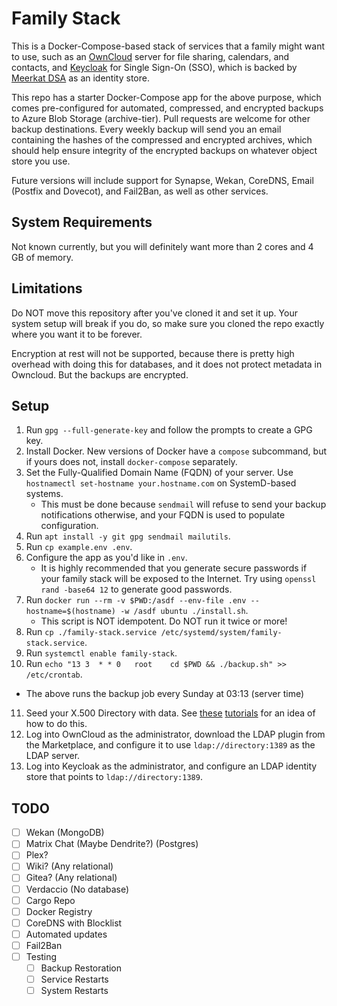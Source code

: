 # Family Stack

This is a Docker-Compose-based stack of services that a family might want to
use, such as an [OwnCloud](https://owncloud.com/) server for file sharing,
calendars, and contacts, and [Keycloak](https://www.keycloak.org/) for Single
Sign-On (SSO), which is backed by
[Meerkat DSA](https://wildboar-software.github.io/directory/) as an identity
store.

This repo has a starter Docker-Compose app for the above purpose, which comes
pre-configured for automated, compressed, and encrypted backups to Azure Blob
Storage (archive-tier). Pull requests are welcome for other backup destinations.
Every weekly backup will send you an email containing the hashes of the
compressed and encrypted archives, which should help ensure integrity of the
encrypted backups on whatever object store you use.

Future versions will include support for Synapse, Wekan, CoreDNS, Email
(Postfix and Dovecot), and Fail2Ban, as well as other services.

## System Requirements

Not known currently, but you will definitely want more than 2 cores and 4 GB of
memory.

## Limitations

Do NOT move this repository after you've cloned it and set it up. Your system
setup will break if you do, so make sure you cloned the repo exactly where you
want it to be forever.

Encryption at rest will not be supported, because there is pretty high overhead
with doing this for databases, and it does not protect metadata in Owncloud.
But the backups are encrypted.

## Setup

1. Run `gpg --full-generate-key` and follow the prompts to create a GPG key.
2. Install Docker. New versions of Docker have a `compose` subcommand, but if
   yours does not, install `docker-compose` separately.
3. Set the Fully-Qualified Domain Name (FQDN) of your server. Use
   `hostnamectl set-hostname your.hostname.com` on SystemD-based systems.
   - This must be done because `sendmail` will refuse to send your backup
     notifications otherwise, and your FQDN is used to populate configuration.
4. Run `apt install -y git gpg sendmail mailutils`.
5. Run `cp example.env .env`.
6. Configure the app as you'd like in `.env`.
   - It is highly recommended that you generate secure passwords if your family
     stack will be exposed to the Internet. Try using `openssl rand -base64 12`
     to generate good passwords.
7. Run `docker run --rm -v $PWD:/asdf --env-file .env --hostname=$(hostname) -w /asdf ubuntu ./install.sh`.
   - This script is NOT idempotent. Do NOT run it twice or more!
8. Run `cp ./family-stack.service /etc/systemd/system/family-stack.service`.
9. Run `systemctl enable family-stack`.
10. Run `echo "13 3  * * 0   root    cd $PWD && ./backup.sh" >> /etc/crontab`.
   - The above runs the backup job every Sunday at 03:13 (server time)
11. Seed your X.500 Directory with data. See [these](https://wildboar-software.github.io/directory/docs/tutorial01)
   [tutorials](https://wildboar-software.github.io/directory/docs/tutorial02) for
   an idea of how to do this.
12. Log into OwnCloud as the administrator, download the LDAP plugin from the
   Marketplace, and configure it to use `ldap://directory:1389` as the LDAP
   server.
13. Log into Keycloak as the administrator, and configure an LDAP identity
   store that points to `ldap://directory:1389`.

## TODO

- [ ] Wekan (MongoDB)
- [ ] Matrix Chat (Maybe Dendrite?) (Postgres)
- [ ] Plex?
- [ ] Wiki? (Any relational)
- [ ] Gitea? (Any relational)
- [ ] Verdaccio (No database)
- [ ] Cargo Repo
- [ ] Docker Registry
- [ ] CoreDNS with Blocklist
- [ ] Automated updates
- [ ] Fail2Ban
- [ ] Testing
  - [ ] Backup Restoration
  - [ ] Service Restarts
  - [ ] System Restarts
